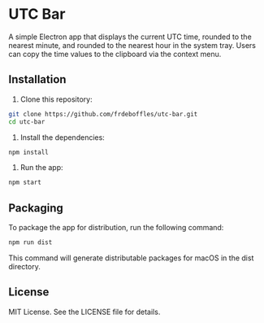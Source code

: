 # UTC Bar

A simple Electron app that displays the current UTC time, rounded to the nearest minute, and rounded to 
the nearest hour in the system tray. Users can copy the time values to the clipboard via the context menu.

## Installation

1. Clone this repository:

```bash
git clone https://github.com/frdeboffles/utc-bar.git
cd utc-bar
``` 

1. Install the dependencies:

```bash
npm install
```

1. Run the app:

```bash
npm start
```

## Packaging

To package the app for distribution, run the following command:

```bash
npm run dist
```

This command will generate distributable packages for macOS in the dist directory.

## License

MIT License. See the LICENSE file for details.
